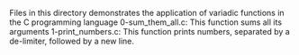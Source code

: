 Files in this directory demonstrates the application of variadic functions in the C programming language
0-sum_them_all.c:
    This function sums all its arguments
1-print_numbers.c:
    This function prints numbers, separated by a de-limiter, followed by a new line.